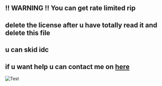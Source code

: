 !! WARNING !!
You can get rate limited rip
------------------------------
delete the license after u have totally read it and delete this file
---------------------------------------------------------------------
u can skid idc
--------------
if u want help u can contact me on [here](https://guns.lol/fraod)
---------------------------------------------------------
![Test](https://github.com/user-attachments/assets/6dd94345-88fd-4534-b31d-c96278b93902)
